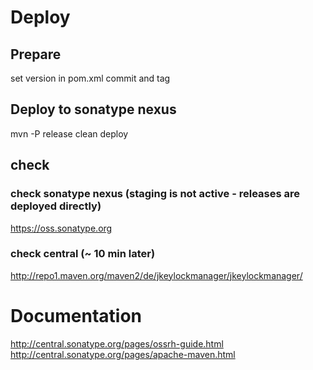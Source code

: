 # Deploy

## Prepare
set version in pom.xml
commit and tag

## Deploy to sonatype nexus
mvn -P release clean deploy


## check

### check sonatype nexus (staging is not active - releases are deployed directly)
https://oss.sonatype.org

### check central (~ 10 min later)
http://repo1.maven.org/maven2/de/jkeylockmanager/jkeylockmanager/



# Documentation
http://central.sonatype.org/pages/ossrh-guide.html
http://central.sonatype.org/pages/apache-maven.html

